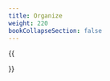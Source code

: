 ```yaml
---
title: Organize
weight: 220
bookCollapseSection: false
---
```

{{<section>}}
<!--Section renders pages in section as definition list, using title and description.
Example
```tpl
{{</* section */>}}
```-->